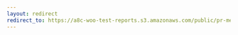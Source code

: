 ```yaml
---
layout: redirect
redirect_to: https://a8c-woo-test-reports.s3.amazonaws.com/public/pr-merge/41053/api/index.html
---
```

